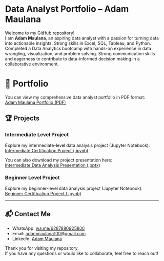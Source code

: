 # Data Analyst Portfolio – Adam Maulana

Welcome to my GitHub repository!  
I am **Adam Maulana**, an aspiring data analyst with a passion for turning data into actionable insights. Strong skills in Excel, SQL, Tableau, and Python. Completed a Data Analytics bootcamp with hands-on experience in data wrangling, visualization, and problem solving. Strong communication skills and eagerness to contribute to data-informed decision making in a collaborative environment.

# 📄 Portfolio

You can view my comprehensive data analyst portfolio in PDF format:  
[Adam Maulana Portfolio (PDF)](https://drive.google.com/file/d/1W7XB_iPfUaPct5fWp4MKB2-lK4MT7BpC/view?usp=sharing)

## 🏆 Projects

### Intermediate Level Project

Explore my intermediate-level data analysis project (Jupyter Notebook):  
[Intermediate Certification Project (.ipynb)](https://github.com/damsunshine/Data-Analyst/files/AdamIntermediateCertification.ipynb)

You can also download my project presentation here:  
[Intermediate Data Analysis Presentation (.pptx)](https://docs.google.com/presentation/d/1THRtLO5qdaf3PaZOfqidI1eWS6kzcULA/edit?usp=drive_link&ouid=104234627666323720409&rtpof=true&sd=true)

### Beginner Level Project

Explore my beginner-level data analysis project (Jupyter Notebook):  
[Beginner Certification Project (.ipynb)](https://github.com/damsunshine/Data-Analyst/blob/main/Sertifikasi%20Beginner%20Adam.ipynb)

---

## 📬 Contact Me

- WhatsApp: [wa.me/6287880925800](https://wa.me/6287880925800)
- Email: [adammaulana100@gmail.com](mailto:adammaulana100@gmail.com)
- LinkedIn: [Adam Maulana](https://www.linkedin.com/in/adammaulana100/)

Thank you for visiting my repository.  
If you have any questions or would like to collaborate, feel free to reach out!
